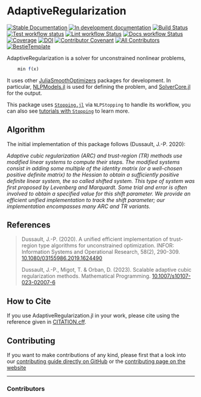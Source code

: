 # AdaptiveRegularization

[![Stable Documentation](https://img.shields.io/badge/docs-stable-blue.svg)](https://JuliaSmoothOptimizers.github.io/AdaptiveRegularization.jl/stable)
[![In development documentation](https://img.shields.io/badge/docs-dev-blue.svg)](https://JuliaSmoothOptimizers.github.io/AdaptiveRegularization.jl/dev)
[![Build Status](https://github.com/JuliaSmoothOptimizers/AdaptiveRegularization.jl/workflows/Test/badge.svg)](https://github.com/JuliaSmoothOptimizers/AdaptiveRegularization.jl/actions)
[![Test workflow status](https://github.com/JuliaSmoothOptimizers/AdaptiveRegularization.jl/actions/workflows/Test.yml/badge.svg?branch=main)](https://github.com/JuliaSmoothOptimizers/AdaptiveRegularization.jl/actions/workflows/Test.yml?query=branch%3Amain)
[![Lint workflow Status](https://github.com/JuliaSmoothOptimizers/AdaptiveRegularization.jl/actions/workflows/Lint.yml/badge.svg?branch=main)](https://github.com/JuliaSmoothOptimizers/AdaptiveRegularization.jl/actions/workflows/Lint.yml?query=branch%3Amain)
[![Docs workflow Status](https://github.com/JuliaSmoothOptimizers/AdaptiveRegularization.jl/actions/workflows/Docs.yml/badge.svg?branch=main)](https://github.com/JuliaSmoothOptimizers/AdaptiveRegularization.jl/actions/workflows/Docs.yml?query=branch%3Amain)
[![Coverage](https://codecov.io/gh/JuliaSmoothOptimizers/AdaptiveRegularization.jl/branch/main/graph/badge.svg)](https://codecov.io/gh/JuliaSmoothOptimizers/AdaptiveRegularization.jl)
[![DOI](https://img.shields.io/badge/DOI-10.1007%2Fs10107--023--01989--3-blue)](https://doi.org/10.1007/s10107-023-02007-6)
[![Contributor Covenant](https://img.shields.io/badge/Contributor%20Covenant-2.1-4baaaa.svg)](CODE_OF_CONDUCT.md)
[![All Contributors](https://img.shields.io/github/all-contributors/JuliaSmoothOptimizers/AdaptiveRegularization.jl?labelColor=5e1ec7&color=c0ffee&style=flat-square)](#contributors)
[![BestieTemplate](https://img.shields.io/endpoint?url=https://raw.githubusercontent.com/JuliaBesties/BestieTemplate.jl/main/docs/src/assets/badge.json)](https://github.com/JuliaBesties/BestieTemplate.jl)

AdaptiveRegularization is a solver for unconstrained nonlinear problems,

```julia
    min f(x)
```

It uses other [JuliaSmoothOptimizers](https://juliasmoothoptimizers.github.io/) packages for development.
In particular, [NLPModels.jl](https://github.com/JuliaSmoothOptimizers/NLPModels.jl) is used for defining the problem, and [SolverCore.jl](https://github.com/JuliaSmoothOptimizers/SolverCore.jl) for the output.

This package uses [`Stopping.jl`](https://github.com/SolverStoppingJulia/Stopping.jl) via `NLPStopping` to handle its workflow, you can also see [tutorials with `Stopping`](https://solverstoppingjulia.github.io/StoppingTutorials.jl) to learn more.

## Algorithm

The initial implementation of this package follows (Dussault, J.-P. 2020):

*Adaptive cubic regularization (ARC) and trust-region (TR) methods use modified linear systems to compute their steps. The modified systems consist in adding some multiple of the identity matrix (or a well-chosen positive definite matrix) to the Hessian to obtain a sufficiently positive definite linear system, the so called shifted system. This type of system was first proposed by Levenberg and Marquardt. Some trial and error is often involved to obtain a specified value for this shift parameter. We provide an efficient unified implementation to track the shift parameter; our implementation encompasses many ARC and TR variants.*

## References

> Dussault, J.-P. (2020).
> A unified efficient implementation of trust-region type algorithms for unconstrained optimization.
> INFOR: Information Systems and Operational Research, 58(2), 290-309.
> [10.1080/03155986.2019.1624490](https://doi.org/10.1080/03155986.2019.1624490)
>
> Dussault, J.-P., Migot, T. & Orban, D. (2023).
> Scalable adaptive cubic regularization methods.
> Mathematical Programming.
> [10.1007/s10107-023-02007-6](https://doi.org/10.1007/s10107-023-02007-6)

## How to Cite

If you use AdaptiveRegularization.jl in your work, please cite using the reference given in [CITATION.cff](https://github.com/JuliaSmoothOptimizers/AdaptiveRegularization.jl/blob/main/CITATION.cff).

## Contributing

If you want to make contributions of any kind, please first that a look into our [contributing guide directly on GitHub](docs/src/90-contributing.md) or the [contributing page on the website](https://JuliaSmoothOptimizers.github.io/AdaptiveRegularization.jl/dev/90-contributing/)

---

### Contributors

<!-- ALL-CONTRIBUTORS-LIST:START - Do not remove or modify this section -->
<!-- prettier-ignore-start -->
<!-- markdownlint-disable -->

<!-- markdownlint-restore -->
<!-- prettier-ignore-end -->

<!-- ALL-CONTRIBUTORS-LIST:END -->
